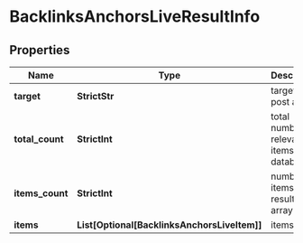 # BacklinksAnchorsLiveResultInfo


## Properties

| Name | Type | Description | Notes |
|------------ | ------------- | ------------- | -------------|
**target** | **StrictStr** | target in the post array |[optional]|
**total_count** | **StrictInt** | total number of relevant items in the database |[optional]|
**items_count** | **StrictInt** | number of items in the results array |[optional]|
**items** | **List[Optional[BacklinksAnchorsLiveItem]]** | items array |[optional]|